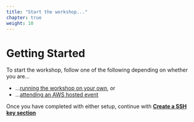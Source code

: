```yaml
---
title: "Start the workshop..."
chapter: true
weight: 10
---
```


# Getting Started

To start the workshop, follow one of the following depending on whether you are...

* ...[running the workshop on your own](self_paced/), or
* ...[attending an AWS hosted event](aws_event/)


Once you have completed with either setup, continue with [**Create a SSH key section**](/prerequisites/sshkey/)
